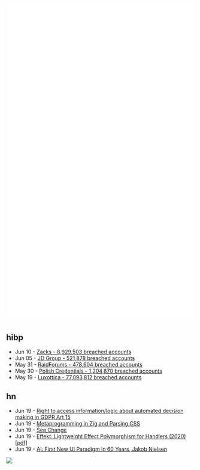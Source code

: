 ![Metrics](https://raw.githubusercontent.com/phixion/phixion/master/metrics.svg)

## hibp

<!--
for https://github.com/phixion/phixion/blob/main/.github/workflows/feeds.yml
-->
<!--START_SECTION:haveibeenpwnd-->
- Jun 10 - [Zacks - 8,929,503 breached accounts](https://haveibeenpwned.com/PwnedWebsites#Zacks)
- Jun 05 - [JD Group - 521,878 breached accounts](https://haveibeenpwned.com/PwnedWebsites#JDGroup)
- May 31 - [RaidForums - 478,604 breached accounts](https://haveibeenpwned.com/PwnedWebsites#RaidForums)
- May 30 - [Polish Credentials - 1,204,870 breached accounts](https://haveibeenpwned.com/PwnedWebsites#PolishCredentials)
- May 19 - [Luxottica - 77,093,812 breached accounts](https://haveibeenpwned.com/PwnedWebsites#Luxottica)
<!--END_SECTION:haveibeenpwnd-->

## hn

<!--
for https://github.com/phixion/phixion/blob/main/.github/workflows/feeds.yml
-->
<!--START_SECTION:hn-->
- Jun 19 - [Right to access information/logic about automated decision making in GDPR Art 15](https://gdpr-info.eu/art-15-gdpr/)
- Jun 19 - [Metaprogramming in Zig and Parsing CSS](https://notes.eatonphil.com/2023-06-19-metaprogramming-in-zig-and-parsing-css.html)
- Jun 19 - [Sea Change](https://www.oaktreecapital.com/insights/memo/sea-change)
- Jun 19 - [Effekt: Lightweight Effect Polymorphism for Handlers (2020) [pdf]](https://se.cs.uni-tuebingen.de/publications/brachthaeuser20effekt.pdf)
- Jun 19 - [AI: First New UI Paradigm in 60 Years, Jakob Nielsen](https://www.nngroup.com/articles/ai-paradigm/)
<!--END_SECTION:hn-->

<!--
for https://yhype.me
-->
![](https://hit.yhype.me/github/profile?user_id=13013670)
